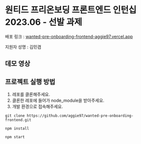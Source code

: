 # 원티드 프리온보딩 프론트엔드 인턴십 2023.06 - 선발 과제

배포 링크 : [wanted-pre-onboarding-frontend-aggie97.vercel.app](wanted-pre-onboarding-frontend-aggie97.vercel.app)

지원자 성명 : 김민겸

## 데모 영상

## 프로젝트 실행 방법

1. 레포를 클론해주세요.
2. 클론한 레포에 들어가 node_module을 받아주세요.
3. 개발 환경으로 접속해주세요.

```
git clone https://github.com/aggie97/wanted-pre-onboarding-frontend.git

npm install

npm start
```
